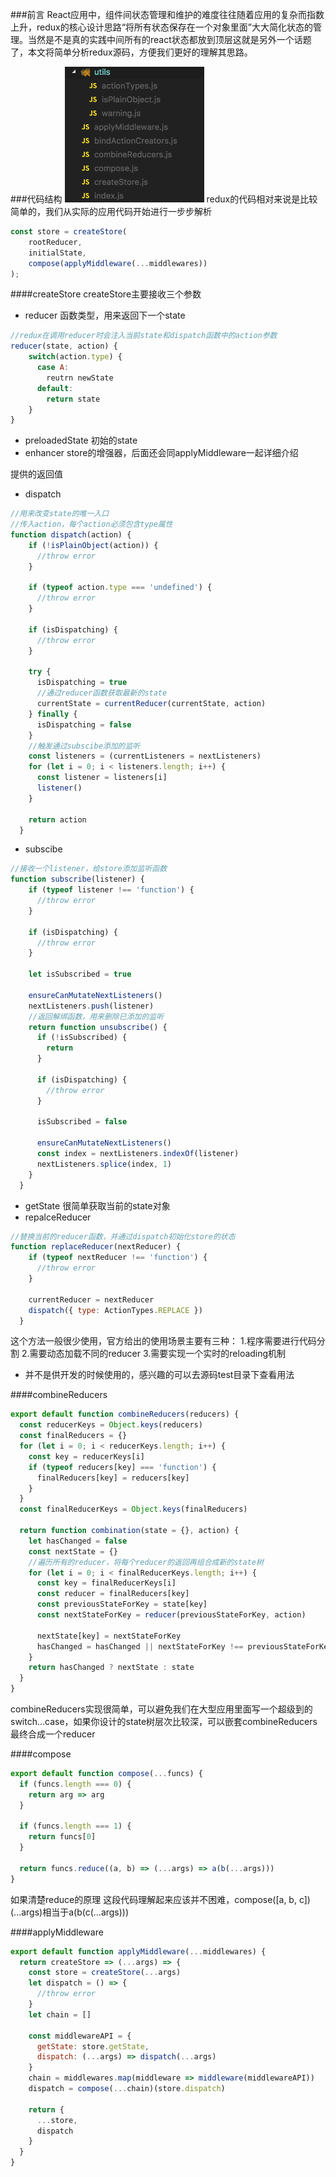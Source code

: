 ###前言
React应用中，组件间状态管理和维护的难度往往随着应用的复杂而指数上升，redux的核心设计思路“将所有状态保存在一个对象里面”大大简化状态的管理。当然是不是真的实践中间所有的react状态都放到顶层这就是另外一个话题了，本文将简单分析redux源码，方便我们更好的理解其思路。

###代码结构
![](/assets/WX20180228-163926.png)
redux的代码相对来说是比较简单的，我们从实际的应用代码开始进行一步步解析
```js
const store = createStore(
    rootReducer,
    initialState,
    compose(applyMiddleware(...middlewares))
);

```

####createStore
createStore主要接收三个参数
* reducer 函数类型，用来返回下一个state
```js
//redux在调用reducer时会注入当前state和dispatch函数中的action参数
reducer(state, action) {
    switch(action.type) {
      case A:
        reutrn newState
      default:
        return state
    }
}
```
* preloadedState 初始的state
* enhancer store的增强器，后面还会同applyMiddleware一起详细介绍

提供的返回值
* dispatch

```js
//用来改变state的唯一入口
//传入action，每个action必须包含type属性
function dispatch(action) {
    if (!isPlainObject(action)) {
      //throw error
    }

    if (typeof action.type === 'undefined') {
      //throw error
    }

    if (isDispatching) {
      //throw error
    }

    try {
      isDispatching = true
      //通过reducer函数获取最新的state
      currentState = currentReducer(currentState, action)
    } finally {
      isDispatching = false
    }
    //触发通过subscibe添加的监听
    const listeners = (currentListeners = nextListeners)
    for (let i = 0; i < listeners.length; i++) {
      const listener = listeners[i]
      listener()
    }

    return action
  }

```
* subscibe
```js
//接收一个listener，给store添加监听函数
function subscribe(listener) {
    if (typeof listener !== 'function') {
      //throw error
    }

    if (isDispatching) {
      //throw error
    }

    let isSubscribed = true

    ensureCanMutateNextListeners()
    nextListeners.push(listener)
    //返回解绑函数，用来删除已添加的监听
    return function unsubscribe() {
      if (!isSubscribed) {
        return
      }

      if (isDispatching) {
        //throw error
      }

      isSubscribed = false

      ensureCanMutateNextListeners()
      const index = nextListeners.indexOf(listener)
      nextListeners.splice(index, 1)
    }
  }
```
* getState 
很简单获取当前的state对象
* repalceReducer
```js
//替换当前的reducer函数，并通过dispatch初始化store的状态
function replaceReducer(nextReducer) {
    if (typeof nextReducer !== 'function') {
      //throw error
    }

    currentReducer = nextReducer
    dispatch({ type: ActionTypes.REPLACE })
  }
```
这个方法一般很少使用，官方给出的使用场景主要有三种：
1.程序需要进行代码分割
2.需要动态加载不同的reducer
3.需要实现一个实时的reloading机制

* [$$observable]: observable
并不是供开发的时候使用的，感兴趣的可以去源码test目录下查看用法

####combineReducers
```js
export default function combineReducers(reducers) {
  const reducerKeys = Object.keys(reducers)
  const finalReducers = {}
  for (let i = 0; i < reducerKeys.length; i++) {
    const key = reducerKeys[i]
    if (typeof reducers[key] === 'function') {
      finalReducers[key] = reducers[key]
    }
  }
  const finalReducerKeys = Object.keys(finalReducers)

  return function combination(state = {}, action) {
    let hasChanged = false
    const nextState = {}
    //遍历所有的reducer，将每个reducer的返回再组合成新的state树
    for (let i = 0; i < finalReducerKeys.length; i++) {
      const key = finalReducerKeys[i]
      const reducer = finalReducers[key]
      const previousStateForKey = state[key]
      const nextStateForKey = reducer(previousStateForKey, action)
      
      nextState[key] = nextStateForKey
      hasChanged = hasChanged || nextStateForKey !== previousStateForKey
    }
    return hasChanged ? nextState : state
  }
}
```
combineReducers实现很简单，可以避免我们在大型应用里面写一个超级到的switch...case，如果你设计的state树层次比较深，可以嵌套combineReducers最终合成一个reducer

####compose
```js
export default function compose(...funcs) {
  if (funcs.length === 0) {
    return arg => arg
  }

  if (funcs.length === 1) {
    return funcs[0]
  }

  return funcs.reduce((a, b) => (...args) => a(b(...args)))
}
```
如果清楚reduce的原理 这段代码理解起来应该并不困难，compose([a, b, c])(...args)相当于a(b(c(...args)))

####applyMiddleware
```js
export default function applyMiddleware(...middlewares) {
  return createStore => (...args) => {
    const store = createStore(...args)
    let dispatch = () => {
      //throw error
    }
    let chain = []

    const middlewareAPI = {
      getState: store.getState,
      dispatch: (...args) => dispatch(...args)
    }
    chain = middlewares.map(middleware => middleware(middlewareAPI))
    dispatch = compose(...chain)(store.dispatch)

    return {
      ...store,
      dispatch
    }
  }
}
```